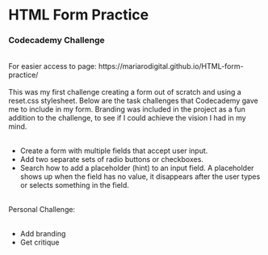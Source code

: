 # HTML Form Practice
### Codecademy Challenge
<br>
For easier access to page: https://mariarodigital.github.io/HTML-form-practice/ <br>
<br>
This was my first challenge creating a form out of scratch and using a reset.css stylesheet. Below are the task challenges that Codecademy gave me to include in my form. Branding was included in the project as a fun
addition to the challenge, to see if I could achieve the vision I had in my mind.<br>
<br>

* Create a form with multiple fields that accept user input.
* Add two separate sets of radio buttons or checkboxes.
* Search how to add a placeholder (hint) to an input field. A placeholder shows up when the field has no value, it disappears after the user types or selects something in the field. <br>
<br>
Personal Challenge:<br><br>

* Add branding
* Get critique
